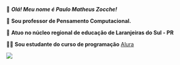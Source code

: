 🏈 _**Olá! Meu nome é Paulo Matheus Zocche!**_

👔 **Sou professor de Pensamento Computacional.** 

🏢 **Atuo no núcleo regional de educação de Laranjeiras do Sul - PR**

👨‍💻 **Sou estudante do curso de programação** [Alura](https://www.alura.com.br/) 

![](https://media1.tenor.com/m/_DviHto7TeQAAAAd/fallen-cs-happy.gif)
<!--
**PauloZocche/PauloZocche** is a ✨ _special_ ✨ repository because its `README.md` (this file) appears on your GitHub profile.

Here are some ideas to get you started:

- 🔭 I’m currently working on ...
- 🌱 I’m currently learning ...
- 👯 I’m looking to collaborate on ...
- 🤔 I’m looking for help with ...
- 💬 Ask me about ...
- 📫 How to reach me: ...
- 😄 Pronouns: ...
- ⚡ Fun fact: ...
-->
